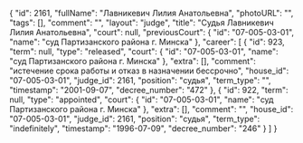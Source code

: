 {
    "id": 2161,
    "fullName": "Лавникевич Лилия Анатольевна",
    "photoURL": "",
    "tags": [],
    "comment": "",
    "layout": "judge",
    "title": "Судья Лавникевич Лилия Анатольевна",
    "court": null,
    "previousCourt": {
        "id": "07-005-03-01",
        "name": "суд Партизанского района г. Минска"
    },
    "career": [
        {
            "id": 923,
            "term": null,
            "type": "released",
            "court": {
                "id": "07-005-03-01",
                "name": "суд Партизанского района г. Минска"
            },
            "extra": [],
            "comment": "истечение срока работы и отказ в назначении бессрочно",
            "house_id": "07-005-03-01",
            "judge_id": 2161,
            "position": "судья",
            "term_type": "",
            "timestamp": "2001-09-07",
            "decree_number": "472"
        },
        {
            "id": 922,
            "term": null,
            "type": "appointed",
            "court": {
                "id": "07-005-03-01",
                "name": "суд Партизанского района г. Минска"
            },
            "extra": [],
            "comment": "",
            "house_id": "07-005-03-01",
            "judge_id": 2161,
            "position": "судья",
            "term_type": "indefinitely",
            "timestamp": "1996-07-09",
            "decree_number": "246"
        }
    ]
}